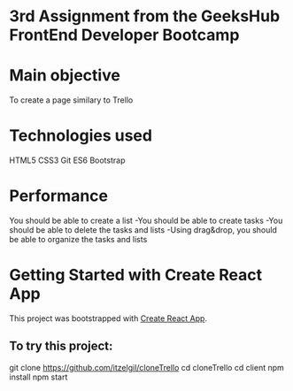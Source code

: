 # 3rd Assignment from the GeeksHub FrontEnd Developer Bootcamp

# Main objective

To create a page similary to Trello

# Technologies used

HTML5 CSS3 Git ES6 Bootstrap

# Performance

You should be able to create a list -You should be able to create tasks -You should be able to delete the tasks and lists -Using drag&drop, you should be able to organize the tasks and lists

# Getting Started with Create React App

This project was bootstrapped with [Create React App](https://github.com/facebook/create-react-app).

## To try this project:

git clone https://github.com/itzelgil/cloneTrello
cd cloneTrello
cd client
npm install
npm start
